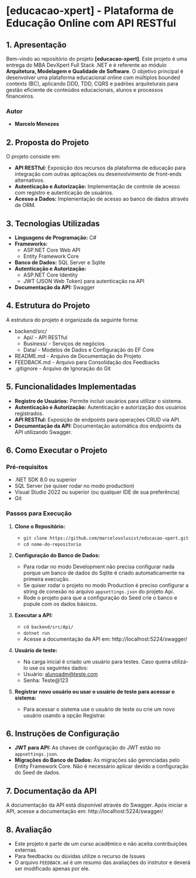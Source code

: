 # **[educacao-xpert] - Plataforma de Educação Online com API RESTful**

## **1. Apresentação**

Bem-vindo ao repositório do projeto **[educacao-xpert]**. Este projeto é uma entrega do MBA DevXpert Full Stack .NET e é referente ao módulo **Arquitetura, Modelagem e Qualidade de Software**.
O objetivo principal é desenvolver uma plataforma educacional online com múltiplos bounded contexts (BC), aplicando DDD, TDD, CQRS e padrões arquiteturais para gestão eficiente de conteúdos educacionais, alunos e processos financeiros.

### **Autor**
- **Marcelo Menezes**

## **2. Proposta do Projeto**

O projeto consiste em:

- **API RESTful:** Exposição dos recursos da plataforma de educação para integração com outras aplicações ou desenvolvimento de front-ends alternativos.
- **Autenticação e Autorização:** Implementação de controle de acesso com registro e autenticação de usuários.
- **Acesso a Dados:** Implementação de acesso ao banco de dados através de ORM.

## **3. Tecnologias Utilizadas**

- **Linguagens de Programação:** C#
- **Frameworks:**
  - ASP.NET Core Web API
  - Entity Framework Core
- **Banco de Dados:** SQL Server e Sqlite
- **Autenticação e Autorização:**
  - ASP.NET Core Identity
  - JWT (JSON Web Token) para autenticação na API
- **Documentação da API:** Swagger

## **4. Estrutura do Projeto**

A estrutura do projeto é organizada da seguinte forma:

- backend/src/
  - Api/ - API RESTful
  - Business/ - Serviços de negócios
  - Data/ - Modelos de Dados e Configuração do EF Core
- README.md - Arquivo de Documentação do Projeto
- FEEDBACK.md - Arquivo para Consolidação dos Feedbacks
- .gitignore - Arquivo de Ignoração do Git

## **5. Funcionalidades Implementadas**

- **Registro de Usuários:** Permite incluir usuários para utilizar o sistema.
- **Autenticação e Autorização:** Autenticação e autorização dos usuários registrados.
- **API RESTful:** Exposição de endpoints para operações CRUD via API.
- **Documentação da API:** Documentação automática dos endpoints da API utilizando Swagger.

## **6. Como Executar o Projeto**

### **Pré-requisitos**

- .NET SDK 8.0 ou superior
- SQL Server (se quiser rodar no modo production)
- Visual Studio 2022 ou superior (ou qualquer IDE de sua preferência)
- Git

### **Passos para Execução**

1. **Clone o Repositório:**
   - `git clone https://github.com/marcelosolusist/educacao-xpert.git`
   - `cd nome-do-repositorio`

2. **Configuração do Banco de Dados:**
   - Para rodar no modo Development não precisa configurar nada porque um banco de dados do Sqlite é criado automaticamente na primeira execução.
   - Se quiser rodar o projeto no modo Production é preciso configurar a string de conexão no arquivo `appsettings.json` do projeto Api.
   - Rode o projeto para que a configuração do Seed crie o banco e popule com os dados básicos.

3. **Executar a API:**
   - `cd backend/src/Api/`
   - `dotnet run`
   - Acesse a documentação da API em: http://localhost:5224/swagger/ 
   
4. **Usuário de teste:**
   - Na carga inicial é criado um usuário para testes. Caso queira utilizá-lo use os seguintes dados:
   - Usuário: alunoadm@teste.com
   - Senha: Teste@123
   
5. **Registrar novo usuário ou usar o usuário de teste para acessar o sistema:**
   - Para acessar o sistema use o usuário de teste ou crie um novo usuário usando a opção Registrar.

## **6. Instruções de Configuração**

- **JWT para API:** As chaves de configuração do JWT estão no `appsettings.json`.
- **Migrações do Banco de Dados:** As migrações são gerenciadas pelo Entity Framework Core. Não é necessário aplicar devido a configuração do Seed de dados.

## **7. Documentação da API**

A documentação da API está disponível através do Swagger. Após iniciar a API, acesse a documentação em:
http://localhost:5224/swagger/ 

## **8. Avaliação**

- Este projeto é parte de um curso acadêmico e não aceita contribuições externas. 
- Para feedbacks ou dúvidas utilize o recurso de Issues
- O arquivo `FEEDBACK.md` é um resumo das avaliações do instrutor e deverá ser modificado apenas por ele.
